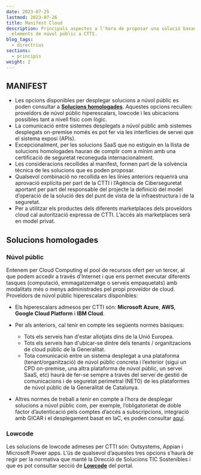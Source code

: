 ```yaml
---
date: 2023-07-25
lastmod: 2023-07-26
title: Manifest Cloud
description: Principals aspectes a l'hora de proposar una solució basada en
  elements de núvol públic a CTTI.
blog_tags:
  - directrius
sections:
  - principis
weight: 2
---
```

## MANIFEST

* Les opcions disponibles per desplegar solucions a núvol públic es poden consultar a **[Solucions homologades](#cloud-reqs)**. Aquestes opcions recullen: proveïdors de núvol públic hiperescalars, lowcode i les ubicacions possibles tant a nivell físic com lògic.
* La comunicació entre sistemes desplegats a núvol públic amb sistemes desplegats on-premise només es pot fer via les interfícies de servei que el sistema exposi (APIs). 
* Excepcionalment, per les solucions SaaS que no estiguin en la llista de solucions homologades hauran de complir com a mínim amb una certificació de seguretat reconeguda internacionalment. 
* Les consideracions recollides al manifest, formen part de la solvència tècnica  de les solucions que es poden proposar.
* Qualsevol combinació no recollida en les línies anteriors requerirà una aprovació explícita per part de la CTTI i l’Agència de Ciberseguretat aportant per part del responsable del projecte la definició del model d’operació de la solució des del punt de vista de la infraestructura i de la seguretat.
* Per a utilitzar els productes dels diferents marketplaces dels proveïdors cloud cal autorització expressa de CTTI. L’accés als marketplaces serà en model privat.

## Solucions homologades

<a name="cloud-reqs"></a>

### Núvol públic

Entenem per Cloud Computing el pool de recursos ofert per un tercer, al que podem accedir a través d'Internet i que ens permet executar diferents tasques (computació, emmagatzematge o serveis empaquetats) amb modalitats més o menys administrades pel propi proveïdor de cloud.
Proveïdors de núvol públic hiperescalars disponibles:

* Els hiperescalars admesos per CTTI són: **Microsoft Azure**, **AWS**, **Google Cloud Platform** i **IBM Cloud**.
* Per als anteriors, cal tenir en compte les següents normes bàsiques: 

  * Tots els serveis han d'estar allotjats dins de la Unió Europea.
  * Tots els serveis han d'ubicar-se dintre dels tenants / organitzacions de cloud públic de la Generalitat. 
  * Tota comunicació entre un sistema desplegat a una plataforma (tenant/organització) de núvol públic concreta i l’exterior (sigui un CPD on-premise, una altra plataforma de núvol públic, un servei SaaS, etc) haurà de fer-se sempre a través del servei de gestió de comunicacions i de seguretat perimetral (NET0) de les plataformes de núvol públic de la Generalitat de Catalunya.
* Altres normes de treball a tenir en compte a l’hora de desplegar solucions a núvol públic com, per exemple, l’obligatorietat de doble factor d’autenticació pels comptes d’accés a subscripcions, integració amb GICAR i el desplegament basat en IaC, es poden consultar [aquí](/plataformes/cloud/).

### Lowcode

Les solucions de lowcode admeses per CTTI són: Outsystems, Appian i Microsoft Power apps.
L’ús de qualsevol d’aquestes tres opcions s’haurà de regir per la normativa que manté la Direcció de Solucions TIC Sostenibles i que es pot consultar secció de **[Lowcode](/plataformes/lowcode/)** del portal.